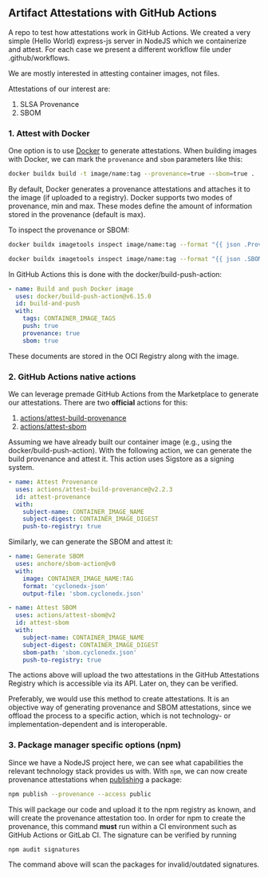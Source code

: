 ## Artifact Attestations with GitHub Actions

A repo to test how attestations work in GitHub Actions. We created a very simple (Hello World) express-js server in NodeJS which we containerize and attest. For each case we present a different workflow file under .github/workflows.

We are mostly interested in attesting container images, not files.


Attestations of our interest are:
1. SLSA Provenance
2. SBOM

### 1. Attest with Docker
One option is to use [Docker](https://docs.docker.com/build/metadata/attestations/) to generate attestations. When building images with Docker, we can mark the `provenance` and `sbom` parameters like this:

```sh
docker buildx build -t image/name:tag --provenance=true --sbom=true .
```

By default, Docker generates a provenance attestations and attaches it to the image (if uploaded to a registry). Docker supports two modes of provenance, min and max. These modes define the amount of information stored in the provenance (default is max).

To inspect the provenance or SBOM:
```sh
docker buildx imagetools inspect image/name:tag --format "{{ json .Provenance.SLSA }}"

docker buildx imagetools inspect image/name:tag --format "{{ json .SBOM.SPDX }}"
```

In GitHub Actions this is done with the docker/build-push-action:
```yaml
- name: Build and push Docker image
  uses: docker/build-push-action@v6.15.0
  id: build-and-push
  with:
    tags: CONTAINER_IMAGE_TAGS
    push: true
    provenance: true
    sbom: true
```

These documents are stored in the OCI Registry along with the image.

### 2. GitHub Actions native actions

We can leverage premade GitHub Actions from the Marketplace to generate our attestations. There are two **official** actions for this:
1. [actions/attest-build-provenance](https://github.com/marketplace/actions/attest-build-provenance)
2. [actions/attest-sbom](https://github.com/marketplace/actions/attest-sbom)

Assuming we have already built our container image (e.g., using the docker/build-push-action). With the following action, we can generate the build provenance and attest it. This action uses Sigstore as a signing system.

```yaml
- name: Attest Provenance
  uses: actions/attest-build-provenance@v2.2.3
  id: attest-provenance
  with:
    subject-name: CONTAINER_IMAGE_NAME
    subject-digest: CONTAINER_IMAGE_DIGEST
    push-to-registry: true
```
Similarly, we can generate the SBOM and attest it:

```yaml
- name: Generate SBOM
  uses: anchore/sbom-action@v0
  with:
    image: CONTAINER_IMAGE_NAME:TAG
    format: 'cyclonedx-json'
    output-file: 'sbom.cyclonedx.json'

- name: Attest SBOM
  uses: actions/attest-sbom@v2
  id: attest-sbom
  with:
    subject-name: CONTAINER_IMAGE_NAME
    subject-digest: CONTAINER_IMAGE_DIGEST
    sbom-path: 'sbom.cyclonedx.json'
    push-to-registry: true
```

The actions above will upload the two attestations in the GitHub Attestations Registry which is accessible via its API. Later on, they can be verified.

Preferably, we would use this method to create attestations. It is an objective way of generating provenance and SBOM attestations, since we offload the process to a specific action, which is not technology- or implementation-dependent and is interoperable.

### 3. Package manager specific options (npm)

Since we have a NodeJS project here, we can see what capabilities the relevant technology stack provides us with. With `npm`, we can now create provenance attestations when [publishing](https://docs.npmjs.com/generating-provenance-statements#publishing-packages-with-provenance-via-github-actions) a package:

```sh
npm publish --provenance --access public
```

This will package our code and upload it to the npm registry as known, and will create the provenance attestation too. In order for npm to create the provenance, this command **must** run within a CI environment such as GitHub Actions or GitLab CI.
The signature can be verified by running 

```sh
npm audit signatures
```

The command above will scan the packages for invalid/outdated signatures.

